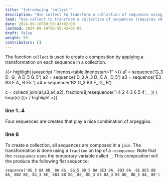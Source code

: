 ```yaml
---
title: "Introducing 'collect'"
description: "Use collect to transform a collection of sequences using a replacement function"
lead: "Use collect to transform a collection of sequences (requires v0.54+)."
date: 2024-09-10T09:58:42+02:00
lastmod: 2024-09-10T09:58:42+02:00
draft: false
weight: 50 
contributors: []
---
```


The function `collect` is used to create a composition by applying a transformation on each sequence in a collection.

{{< highlight javascript "linenos=table,linenostart=1" >}}
a1 = sequence('G_3 D_ G_ A D_5 G_5')
a2 = sequence('D_3 A_3 D_ E A_ D_5')
a3 = sequence('E3 B3 E A_ B E5 ')
a4 = sequence('B2 G_3 B3 E_ G_ B')

c = collect( join(a1,a3,a4,a2), fraction(8,resequence('1 4 2 4 3 6 5 4', _ )) )
loop(c)
{{< / highlight >}}

### line 1..4

Four sequences are created that play a nice combination of arpeggios.

### line 6

To create a collection, all sequences are composed in a `join`.
The transformation is done using a `fraction` on top of a `resequence`.
Note that the `resequence` uses the temporary variable called `_`.
This composition will the produce the following flat sequence:

    sequence('8G_3 8A 8D_ 8A 8G_ 8G_5 8D_5 8A 8E3 8A_ 8B3 8A_ 8E 8E5 8B 8A_ 8B2 8E_ 8G_3 8E_ 8B3 8B 8G_ 8E_ 8D_3 8E 8A_3 8E 8D_ 8D_5 8A_ 8E') 